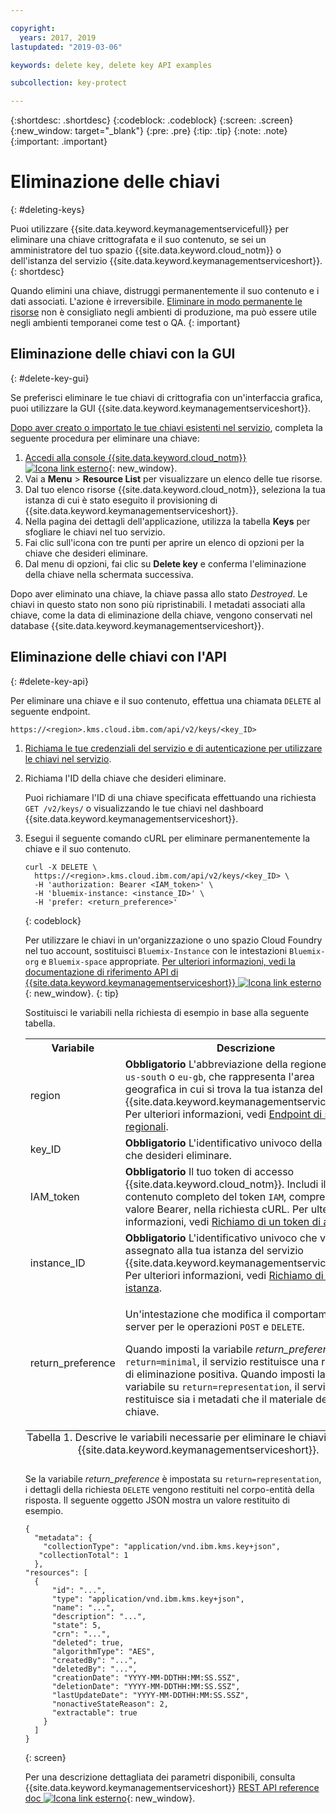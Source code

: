 ```yaml
---

copyright:
  years: 2017, 2019
lastupdated: "2019-03-06"

keywords: delete key, delete key API examples

subcollection: key-protect

---
```


{:shortdesc: .shortdesc}
{:codeblock: .codeblock}
{:screen: .screen}
{:new_window: target="_blank"}
{:pre: .pre}
{:tip: .tip}
{:note: .note}
{:important: .important}

# Eliminazione delle chiavi
{: #deleting-keys}

Puoi utilizzare {{site.data.keyword.keymanagementservicefull}} per eliminare una chiave crittografata e il suo contenuto, se sei un amministratore del tuo spazio {{site.data.keyword.cloud_notm}} o dell'istanza del servizio {{site.data.keyword.keymanagementserviceshort}}.
{: shortdesc}

Quando elimini una chiave, distruggi permanentemente il suo contenuto e i dati associati. L'azione è irreversibile. [Eliminare in modo permanente le risorse](/docs/services/key-protect?topic=key-protect-data-security#data-deletion) non è consigliato negli ambienti di produzione, ma può essere utile negli ambienti temporanei come test o QA.
{: important}

## Eliminazione delle chiavi con la GUI
{: #delete-key-gui}

Se preferisci eliminare le tue chiavi di crittografia con un'interfaccia grafica, puoi utilizzare la GUI {{site.data.keyword.keymanagementserviceshort}}.

[Dopo aver creato o importato le tue chiavi esistenti nel servizio](/docs/services/key-protect?topic=key-protect-create-root-keys), completa la seguente procedura per eliminare una chiave:

1. [Accedi alla console {{site.data.keyword.cloud_notm}} ![Icona link esterno](../../icons/launch-glyph.svg "Icona link esterno")](https://{DomainName}/){: new_window}.
2. Vai a **Menu** &gt; **Resource List** per visualizzare un elenco delle tue risorse.
3. Dal tuo elenco risorse {{site.data.keyword.cloud_notm}}, seleziona la tua istanza di cui è stato eseguito il provisioning di {{site.data.keyword.keymanagementserviceshort}}.
4. Nella pagina dei dettagli dell'applicazione, utilizza la tabella **Keys** per sfogliare le chiavi nel tuo servizio.
5. Fai clic sull'icona con tre punti per aprire un elenco di opzioni per la chiave che desideri eliminare.
6. Dal menu di opzioni, fai clic su **Delete key** e conferma l'eliminazione della chiave nella schermata successiva.

Dopo aver eliminato una chiave, la chiave passa allo stato _Destroyed_. Le chiavi in questo stato non sono più ripristinabili. I metadati associati alla chiave, come la data di eliminazione della chiave, vengono conservati nel database {{site.data.keyword.keymanagementserviceshort}}.

## Eliminazione delle chiavi con l'API
{: #delete-key-api}

Per eliminare una chiave e il suo contenuto, effettua una chiamata `DELETE` al seguente endpoint.

```
https://<region>.kms.cloud.ibm.com/api/v2/keys/<key_ID>
```

1. [Richiama le tue credenziali del servizio e di autenticazione per utilizzare le chiavi nel servizio](/docs/services/key-protect?topic=key-protect-set-up-api).

2. Richiama l'ID della chiave che desideri eliminare.

    Puoi richiamare l'ID di una chiave specificata effettuando una richiesta `GET /v2/keys/` o visualizzando le tue chiavi nel dashboard {{site.data.keyword.keymanagementserviceshort}}.

3. Esegui il seguente comando cURL per eliminare permanentemente la chiave e il suo contenuto.

    ```cURL
    curl -X DELETE \
      https://<region>.kms.cloud.ibm.com/api/v2/keys/<key_ID> \
      -H 'authorization: Bearer <IAM_token>' \
      -H 'bluemix-instance: <instance_ID>' \
      -H 'prefer: <return_preference>'
    ```
    {: codeblock}
  
    Per utilizzare le chiavi in un'organizzazione o uno spazio Cloud Foundry nel tuo account, sostituisci `Bluemix-Instance` con le intestazioni `Bluemix-org` e `Bluemix-space` appropriate. [Per ulteriori informazioni, vedi la documentazione di riferimento API di {{site.data.keyword.keymanagementserviceshort}} ![Icona link esterno](../../icons/launch-glyph.svg "Icona link esterno")](https://{DomainName}/apidocs/key-protect){: new_window}.
    {: tip}

    Sostituisci le variabili nella richiesta di esempio in base alla seguente tabella.
    <table>
      <tr>
        <th>Variabile</th>
        <th>Descrizione</th>
      </tr>
      <tr>
        <td><varname>region</varname></td>
        <td><strong>Obbligatorio</strong> L'abbreviazione della regione, come <code>us-south</code> o <code>eu-gb</code>, che rappresenta l'area geografica in cui si trova la tua istanza del servizio {{site.data.keyword.keymanagementserviceshort}}. Per ulteriori informazioni, vedi <a href="/docs/services/key-protect?topic=key-protect-regions#endpoints">Endpoint di servizio regionali</a>.</td>
      </tr>
      <tr>
        <td><varname>key_ID</varname></td>
        <td><strong>Obbligatorio</strong> L'identificativo univoco della chiave che desideri eliminare.</td>
      </tr>
      <tr>
        <td><varname>IAM_token</varname></td>
        <td><strong>Obbligatorio</strong> Il tuo token di accesso {{site.data.keyword.cloud_notm}}. Includi il contenuto completo del token <code>IAM</code>, compreso il valore Bearer, nella richiesta cURL. Per ulteriori informazioni, vedi <a href="/docs/services/key-protect?topic=key-protect-retrieve-access-token">Richiamo di un token di accesso</a>.</td>
      </tr>
      <tr>
        <td><varname>instance_ID</varname></td>
        <td><strong>Obbligatorio</strong> L'identificativo univoco che viene assegnato alla tua istanza del servizio {{site.data.keyword.keymanagementserviceshort}}. Per ulteriori informazioni, vedi <a href="/docs/services/key-protect?topic=key-protect-retrieve-instance-ID">Richiamo di un ID istanza</a>.</td>
      </tr>
      <tr>
        <td><varname>return_preference</varname></td>
        <td><p>Un'intestazione che modifica il comportamento del server per le operazioni <code>POST</code> e <code>DELETE</code>.</p><p>Quando imposti la variabile <em>return_preference</em> su <code>return=minimal</code>, il servizio restituisce una risposta di eliminazione positiva. Quando imposti la variabile su <code>return=representation</code>, il servizio restituisce sia i metadati che il materiale della chiave.</p></td>
      </tr>
      <caption style="caption-side:bottom;">Tabella 1. Descrive le variabili necessarie per eliminare le chiavi con l'API {{site.data.keyword.keymanagementserviceshort}}.</caption>
    </table>

    Se la variabile _return_preference_ è impostata su `return=representation`, i dettagli della richiesta `DELETE` vengono restituiti nel corpo-entità della risposta. Il seguente oggetto JSON mostra un valore restituito di esempio.
    ```
    {
      "metadata": {
        "collectionType": "application/vnd.ibm.kms.key+json",
       "collectionTotal": 1
      },
    "resources": [
      {
          "id": "...",
          "type": "application/vnd.ibm.kms.key+json",
          "name": "...",
          "description": "...",
          "state": 5,
          "crn": "...",
          "deleted": true,
          "algorithmType": "AES",
          "createdBy": "...",
          "deletedBy": "...",
          "creationDate": "YYYY-MM-DDTHH:MM:SS.SSZ",
          "deletionDate": "YYYY-MM-DDTHH:MM:SS.SSZ",
          "lastUpdateDate": "YYYY-MM-DDTHH:MM:SS.SSZ",
          "nonactiveStateReason": 2,
          "extractable": true
        }
      ]
    }
    ```
    {: screen}

    Per una descrizione dettagliata dei parametri disponibili, consulta
{{site.data.keyword.keymanagementserviceshort}} [REST API reference doc ![Icona link esterno](../../icons/launch-glyph.svg "Icona link esterno")](https://{DomainName}/apidocs/key-protect){: new_window}.
